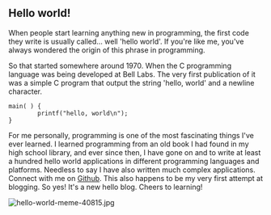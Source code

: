 ## Hello world!

When people start learning anything new in programming, the first code they write is usually called... well 'hello world'. If you're like me, you've always wondered the origin of this phrase in programming. 


So that started somewhere around 1970. When the C programming language was being developed at Bell Labs. The very first publication of it was a simple C program that output the string 'hello, world' and a newline character. 

```
main( ) {
        printf("hello, world\n");
}
``` 

For me personally, programming is one of the most fascinating things I've ever learned. I learned programming from an old book I had found in my high school library, and ever since then, I have gone on and to write at least a hundred hello world applications in different programming languages and platforms. Needless to say I have also written much complex applications. Connect with me on [Github](https://github.com/nquayson). 
This also happens to be my very first attempt at blogging. So yes! It's a new hello blog. Cheers to learning!

![hello-world-meme-40815.jpg](https://cdn.hashnode.com/res/hashnode/image/upload/v1599000728491/9FI8jXQMp.jpeg)
